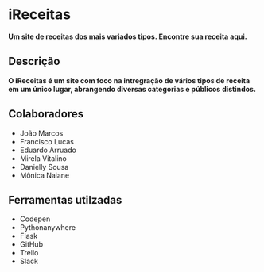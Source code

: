 # iReceitas

**Um site de receitas dos mais variados tipos. Encontre sua receita aqui.**

## Descrição

**O iReceitas é um site com foco na intregração de vários tipos de receita em um único lugar, abrangendo diversas categorias e públicos distindos.**

## Colaboradores

- João Marcos
- Francisco Lucas
- Eduardo Arruado
- Mirela Vitalino
- Danielly Sousa
- Mônica Naiane

## Ferramentas utilzadas

- Codepen
- Pythonanywhere 
- Flask
- GitHub
- Trello
- Slack


